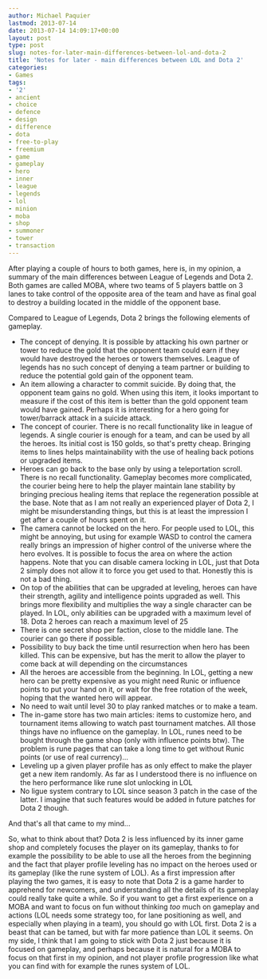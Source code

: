 ```yaml
---
author: Michael Paquier
lastmod: 2013-07-14
date: 2013-07-14 14:09:17+00:00
layout: post
type: post
slug: notes-for-later-main-differences-between-lol-and-dota-2
title: 'Notes for later - main differences between LOL and Dota 2'
categories:
- Games
tags:
- '2'
- ancient
- choice
- defence
- design
- difference
- dota
- free-to-play
- freemium
- game
- gameplay
- hero
- inner
- league
- legends
- lol
- minion
- moba
- shop
- summoner
- tower
- transaction
---
```


After playing a couple of hours to both games, here is, in my opinion, a summary of the main differences between League of Legends and Dota 2. Both games are called MOBA, where two teams of 5 players battle on 3 lanes to take control of the opposite area of the team and have as final goal to destroy a building located in the middle of the opponent base.

Compared to League of Legends, Dota 2 brings the following elements of gameplay.

  * The concept of denying. It is possible by attacking his own partner or tower to reduce the gold that the opponent team could earn if they would have destroyed the heroes or towers themselves. League of legends has no such concept of denying a team partner or building to reduce the potential gold gain of the opponent team.
  * An item allowing a character to commit suicide. By doing that, the opponent team gains no gold. When using this item, it looks important to measure if the cost of this item is better than the gold opponent team would have gained. Perhaps it is interesting for a hero going for tower/barrack attack in a suicide attack.
  * The concept of courier. There is no recall functionality like in league of legends. A single courier is enough for a team, and can be used by all the heroes. Its initial cost is 150 golds, so that's pretty cheap. Bringing items to lines helps maintainability with the use of healing back potions or upgraded items.
  * Heroes can go back to the base only by using a teleportation scroll. There is no recall functionality. Gameplay becomes more complicated, the courier being here to help the player maintain lane stability by bringing precious healing items that replace the regeneration possible at the base. Note that as I am not really an experienced player of Dota 2, I might be misunderstanding things, but this is at least the impression I get after a couple of hours spent on it.
  * The camera cannot be locked on the hero. For people used to LOL, this might be annoying, but using for example WASD to control the camera really brings an impression of higher control of the universe where the hero evolves. It is possible to focus the area on where the action happens. Note that you can disable camera locking in LOL, just that Dota 2 simply does not allow it to force you get used to that. Honestly this is not a bad thing.
  * On top of the abilities that can be upgraded at leveling, heroes can have their strength, agility and intelligence points upgraded as well. This brings more flexibility and multiplies the way a single character can be played. In LOL, only abilities can be upgraded with a maximum level of 18. Dota 2 heroes can reach a maximum level of 25
  * There is one secret shop per faction, close to the middle lane. The courier can go there if possible.
  * Possibility to buy back the time until resurrection when hero has been killed. This can be expensive, but has the merit to allow the player to come back at will depending on the circumstances
  * All the heroes are accessible from the beginning. In LOL, getting a new hero can be pretty expensive as you might need Runic or influence points to put your hand on it, or wait for the free rotation of the week, hoping that the wanted hero will appear.
  * No need to wait until level 30 to play ranked matches or to make a team.
  * The in-game store has two main articles: items to customize hero, and tournament items allowing to watch past tournament matches. All those things have no influence on the gameplay. In LOL, runes need to be bought through the game shop (only with influence points btw). The problem is rune pages that can take a long time to get without Runic points (or use of real currency)...
  * Leveling up a given player profile has as only effect to make the player get a new item randomly. As far as I understood there is no influence on the hero performance like rune slot unlocking in LOL
  * No ligue system contrary to LOL since season 3 patch in the case of the latter. I imagine that such features would be added in future patches for Dota 2 though.

And that's all that came to my mind...

So, what to think about that? Dota 2 is less influenced by its inner game shop and completely focuses the player on its gameplay, thanks to for example the possibility to be able to use all the heroes from the beginning and the fact that player profile leveling has no impact on the heroes used or its gameplay (like the rune system of LOL).
As a first impression after playing the two games, it is easy to note that Dota 2 is a game harder to apprehend for newcomers, and understanding all the details of its gameplay could really take quite a while. So if you want to get a first experience on a MOBA and want to focus on fun without thinking *too* much on gameplay and actions (LOL needs some strategy too, for lane positioning as well, and especially when playing in a team), you should go with LOL first. Dota 2 is a beast that can be tamed, but with far more patience than LOL it seems. On my side, I think that I am going to stick with Dota 2 just because it is focused on gameplay, and perhaps because it is natural for a MOBA to focus on that first in my opinion, and not player profile progression like what you can find with for example the runes system of LOL.

